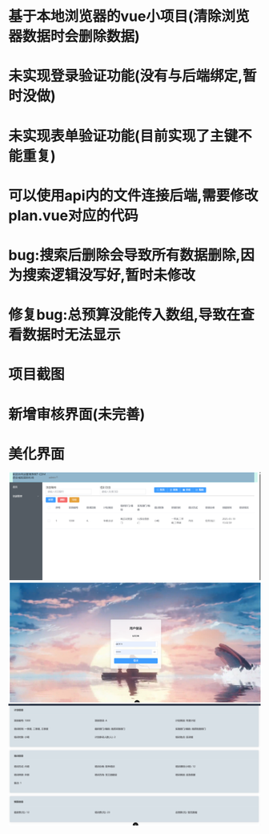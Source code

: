 # 基于本地浏览器的vue小项目(清除浏览器数据时会删除数据)

# 未实现登录验证功能(没有与后端绑定,暂时没做)

# 未实现表单验证功能(目前实现了主键不能重复)

# 可以使用api内的文件连接后端,需要修改plan.vue对应的代码

# bug:搜索后删除会导致所有数据删除,因为搜索逻辑没写好,暂时未修改

# 修复bug:总预算没能传入数组,导致在查看数据时无法显示

# 项目截图

# 新增审核界面(未完善)

# 美化界面

![img.png](src/assets/img/index.png)
![img.png](src/assets/img/login.png)
![img.png](src/assets/img/read.png)